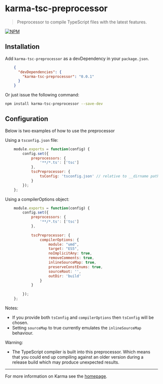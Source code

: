 # karma-tsc-preprocessor

> Preprocessor to compile TypeScript files with the latest features.

[![NPM][npm]](https://nodei.co/npm/karma-tsc-preprocessor/)

## Installation

Add `karma-tsc-preprocessor` as a devDependency in your `package.json`.
```json
    {
      "devDependencies": {
        "karma-tsc-preprocessor": "0.0.1"
      }
    }
```

Or just issue the following command:
```bash
npm install karma-tsc-preprocessor --save-dev
```

## Configuration
Below is two examples of how to use the preprocessor

Using a `tsconfig.json` file:
```js
    module.exports = function(config) {
        config.set({
            preprocessors: {
                '**/*.ts': ['tsc']
            },
            tscPreprocessor: {
                tsConfig: 'tsconfig.json' // relative to __dirname path
            }
        });
    };
```


Using a compilerOptions object:
```js
    module.exports = function(config) {
    	config.set({
    		preprocessors: {
    			'**/*.ts': ['tsc']
    		},
    
    		tscPreprocessor: {
    			compilerOptions: {
    				module: "umd",
    				target: "ES5",
    				noImplicitAny: true,
    				removeComments: true,
    				inlineSourceMap: true,
    				preserveConstEnums: true,
    				sourceRoot: '',
    				outDir: 'build'
    			}
    		}
    
    	});
    };
```

Notes:
- If you provide both `tsConfig` and `compilerOptions` then `tsConfig` will be chosen.
- Setting `sourceMap` to true currently emulates the `inlineSourceMap` behaviour.

Warning:
- The TypeScript compiler is built into this preprocessor. Which means that you could end up compiling against an older version during a release build which may produce unexpected results.

----

For more information on Karma see the [homepage].

[homepage]: http://karma-runner.github.com
[npm]: https://nodei.co/npm/karma-tsc-preprocessor.png